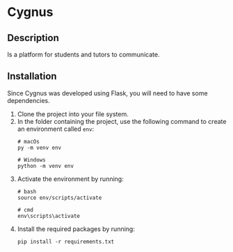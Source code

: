 # Cygnus

## Description

Is a platform for students and tutors to communicate.

## Installation

Since Cygnus was developed using Flask, you will need to have some dependencies. 

1. Clone the project into your file system.
2. In the folder containing the project, use the following command to create an environment called ```env```:
    ```
    # macOs
    py -m venv env

    # Windows
    python -m venv env
    ```
3. Activate the environment by running:
    ```
    # bash
    source env/scripts/activate

    # cmd
    env\scripts\activate
    ```
4. Install the required packages by running:
    ```
    pip install -r requirements.txt
    ```